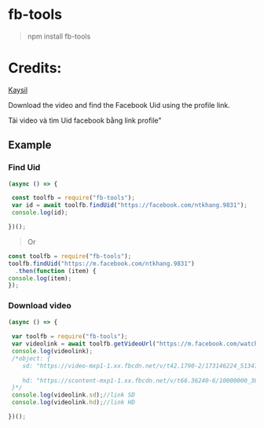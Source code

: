 # fb-tools
> npm install fb-tools

# Credits:
[Kaysil](https://github.com/Kaysil/facebook-tools)

   <p>Download the video and find the Facebook Uid using the profile link.</p>
   <p>Tải video và tìm Uid facebook bằng link profile"</p>

## Example

### Find Uid

```javascript
(async () => {

 const toolfb = require("fb-tools");
 var id = await toolfb.findUid("https://facebook.com/ntkhang.9831");
 console.log(id);

})();
```
> Or

```javascript
const toolfb = require("fb-tools");
toolfb.findUid("https://m.facebook.com/ntkhang.9831")
  .then(function (item) {
console.log(item);
});
```
### Download video
```javascript
(async () => {
  
 var toolfb = require("fb-tools");
 var videolink = await toolfb.getVideoUrl("https://m.facebook.com/watch/?v=214784840422650");
 console.log(videolink);
 /*object: {
    sd: "https://video-mxp1-1.xx.fbcdn.net/v/t42.1790-2/173146224_513475892983670_3402119856878466716_n.mp4?_nc_cat=109&ccb=1-3&_nc_sid=985c63&efg=eyJybHIiOjUxMSwicmxhIjoxMDI1LCJ2ZW5jb2RlX3RhZyI6InN2ZV9zZCJ9&_nc_ohc=lDBJX2D_07kAX94kfWA&rl=511&vabr=284&_nc_ht=video-mxp1-1.xx&oh=c2b28244715229891040fd74b2f2f869&oe=6087F3D0",
    
    hd: "https://scontent-mxp1-1.xx.fbcdn.net/v/t66.36240-6/10000000_3866505630102943_4884150572227376903_n.mp4?_nc_cat=110&ccb=1-3&_nc_sid=985c63&efg=eyJ2ZW5jb2RlX3RhZyI6Im9lcF9oZCJ9&_nc_ohc=EKMemjHPdrQAX_o0KsS&_nc_ht=scontent-mxp1-1.xx&oh=c2058c81be8d5e754fff76f13b8001a9&oe=60AD2D08"
 }*/
 console.log(videolink.sd);//link SD
 console.log(videolink.hd);//link HD

})();
```
